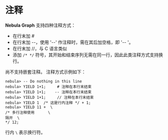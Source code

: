 # 注释

**Nebula Graph** 支持四种注释方式：

* 在行末加 #
* 在行末加 --，使用 '--' 作注释时，需在其后加空格，即 '-- '。
* 在行末加 //，与 C 语言类似
* 添加 `/* */` 符号，其开始和结束序列无需在同一行，因此此类注释方式支持换行。

尚不支持嵌套注释。
注释方式示例如下：

```ngql
nebula> -- Do nothing in this line
nebula> YIELD 1+1;     # 注释在本行末结束
nebula> YIELD 1+1;    -- 注释在本行末结束
nebula> YIELD 1+1;     // 注释在本行末结束
nebula> YIELD 1  /* 这是行内注释 */ + 1;
nebula> YIELD 11 +  \
/* 多行注释使用      \
隔开  \
*/ 12;
```

行内 `\` 表示换行符。
